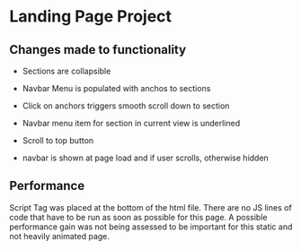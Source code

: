 # Landing Page Project

## Changes made to functionality

- Sections are collapsible

- Navbar Menu is populated with anchos to sections

- Click on anchors triggers smooth scroll down to section

- Navbar menu item for section in current view is underlined

- Scroll to top button

- navbar is shown at page load and if user scrolls, otherwise hidden



## Performance

Script Tag was placed at the bottom of the html file. There are no JS lines of code that have to be run as soon as possible for this page.
A possible performance gain was not being assessed to be important for this static and not heavily animated page.
